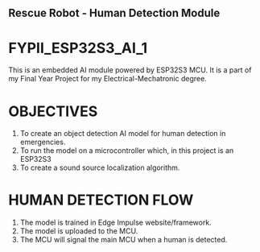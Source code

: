 ## Rescue Robot - Human Detection Module

# FYPII_ESP32S3_AI_1
This is an embedded AI module powered by ESP32S3 MCU. It is a part of my Final Year Project for my Electrical-Mechatronic degree. 
# OBJECTIVES
1. To create an object detection AI model for human detection in emergencies.
2. To run the model on a microcontroller which, in this project is an ESP32S3
3. To create a sound source localization algorithm.
# HUMAN DETECTION FLOW
1. The model is trained in Edge Impulse website/framework.
2. The model is uploaded to the MCU.
3. The MCU will signal the main MCU when a human is detected.
